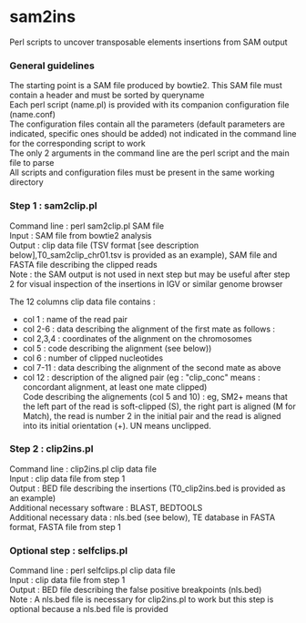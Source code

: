 # sam2ins

Perl scripts to uncover transposable elements insertions from SAM output

### General guidelines
The starting point is a SAM file produced by bowtie2. This SAM file must contain a header and must be sorted by queryname  
Each perl script (name.pl) is provided with its companion configuration file (name.conf)  
The configuration files contain all the parameters (default parameters are indicated, specific ones should be added) not indicated in the command line for the corresponding script to work  
The only 2 arguments in the command line are the perl script and the main file to parse  
All scripts and configuration files must be present in the same working directory

### Step 1 : sam2clip.pl
Command line  : perl sam2clip.pl SAM file  
Input : SAM file from bowtie2 analysis  
Output : clip data file (TSV format [see description below],T0_sam2clip_chr01.tsv is provided as an example), SAM file and FASTA file describing the clipped reads  
Note : the SAM output is not used in next step but may be useful after step 2 for visual inspection of the insertions in IGV or similar genome browser

The 12 columns clip data file contains :
- col 1 : name of the read pair
- col 2-6 : data describing the alignment of the first mate as follows :
- col 2,3,4 : coordinates of the alignment on the chromosomes
- col 5 : code describing the alignment (see below)) 
- col 6 : number of clipped nucleotides
- col 7-11 : data describing the alignment of the second mate as above
- col 12 : description of the aligned pair (eg : "clip_conc" means : concordant alignment, at least one mate clipped)  
Code describing the alignements (col 5 and 10) : eg, SM2+ means that the left part of the read is soft-clipped (S), the right part is aligned (M for Match), the read is number 2 in the initial pair and the read is aligned into its initial orientation (+). UN means unclipped.

### Step 2 : clip2ins.pl
Command line : clip2ins.pl clip data file  
Input : clip data file from step 1  
Output : BED file describing the insertions (T0_clip2ins.bed is provided as an example)  
Additional necessary software : BLAST, BEDTOOLS  
Additional necessary data : nls.bed (see below), TE database in FASTA format, FASTA file from step 1
 
### Optional step : selfclips.pl
Command line : perl selfclips.pl clip data file  
Input : clip data file from step 1  
Output : BED file describing the false positive breakpoints (nls.bed)  
Note : A nls.bed file is necessary for clip2ins.pl to work but this step is optional because a nls.bed file is provided
